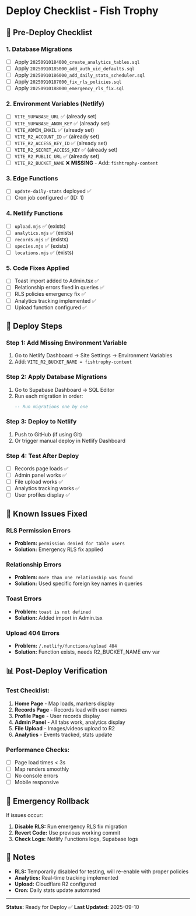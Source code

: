 # Deploy Checklist - Fish Trophy

## 🚀 **Pre-Deploy Checklist**

### **1. Database Migrations**
- [ ] Apply `20250910184000_create_analytics_tables.sql`
- [ ] Apply `20250910185000_add_auth_uid_defaults.sql`
- [ ] Apply `20250910186000_add_daily_stats_scheduler.sql`
- [ ] Apply `20250910187000_fix_rls_policies.sql`
- [ ] Apply `20250910188000_emergency_rls_fix.sql`

### **2. Environment Variables (Netlify)**
- [ ] `VITE_SUPABASE_URL` ✅ (already set)
- [ ] `VITE_SUPABASE_ANON_KEY` ✅ (already set)
- [ ] `VITE_ADMIN_EMAIL` ✅ (already set)
- [ ] `VITE_R2_ACCOUNT_ID` ✅ (already set)
- [ ] `VITE_R2_ACCESS_KEY_ID` ✅ (already set)
- [ ] `VITE_R2_SECRET_ACCESS_KEY` ✅ (already set)
- [ ] `VITE_R2_PUBLIC_URL` ✅ (already set)
- [ ] `VITE_R2_BUCKET_NAME` ❌ **MISSING** - Add: `fishtrophy-content`

### **3. Edge Functions**
- [ ] `update-daily-stats` deployed ✅
- [ ] Cron job configured ✅ (ID: 1)

### **4. Netlify Functions**
- [ ] `upload.mjs` ✅ (exists)
- [ ] `analytics.mjs` ✅ (exists)
- [ ] `records.mjs` ✅ (exists)
- [ ] `species.mjs` ✅ (exists)
- [ ] `locations.mjs` ✅ (exists)

### **5. Code Fixes Applied**
- [ ] Toast import added to Admin.tsx ✅
- [ ] Relationship errors fixed in queries ✅
- [ ] RLS policies emergency fix ✅
- [ ] Analytics tracking implemented ✅
- [ ] Upload function configured ✅

## 🔧 **Deploy Steps**

### **Step 1: Add Missing Environment Variable**
1. Go to Netlify Dashboard → Site Settings → Environment Variables
2. Add: `VITE_R2_BUCKET_NAME = fishtrophy-content`

### **Step 2: Apply Database Migrations**
1. Go to Supabase Dashboard → SQL Editor
2. Run each migration in order:
   ```sql
   -- Run migrations one by one
   ```

### **Step 3: Deploy to Netlify**
1. Push to GitHub (if using Git)
2. Or trigger manual deploy in Netlify Dashboard

### **Step 4: Test After Deploy**
- [ ] Records page loads ✅
- [ ] Admin panel works ✅
- [ ] File upload works ✅
- [ ] Analytics tracking works ✅
- [ ] User profiles display ✅

## 🐛 **Known Issues Fixed**

### **RLS Permission Errors**
- **Problem:** `permission denied for table users`
- **Solution:** Emergency RLS fix applied

### **Relationship Errors**
- **Problem:** `more than one relationship was found`
- **Solution:** Used specific foreign key names in queries

### **Toast Errors**
- **Problem:** `toast is not defined`
- **Solution:** Added import in Admin.tsx

### **Upload 404 Errors**
- **Problem:** `/.netlify/functions/upload 404`
- **Solution:** Function exists, needs R2_BUCKET_NAME env var

## 📊 **Post-Deploy Verification**

### **Test Checklist:**
1. **Home Page** - Map loads, markers display
2. **Records Page** - Records load with user names
3. **Profile Page** - User records display
4. **Admin Panel** - All tabs work, analytics display
5. **File Upload** - Images/videos upload to R2
6. **Analytics** - Events tracked, stats update

### **Performance Checks:**
- [ ] Page load times < 3s
- [ ] Map renders smoothly
- [ ] No console errors
- [ ] Mobile responsive

## 🚨 **Emergency Rollback**

If issues occur:
1. **Disable RLS:** Run emergency RLS fix migration
2. **Revert Code:** Use previous working commit
3. **Check Logs:** Netlify Functions logs, Supabase logs

## 📝 **Notes**

- **RLS:** Temporarily disabled for testing, will re-enable with proper policies
- **Analytics:** Real-time tracking implemented
- **Upload:** Cloudflare R2 configured
- **Cron:** Daily stats update automated

---

**Status:** Ready for Deploy ✅
**Last Updated:** 2025-09-10
